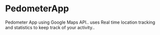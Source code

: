 # PedometerApp
Pedometer App using Google Maps API.. uses Real time location tracking and statistics to keep track of your activity..
